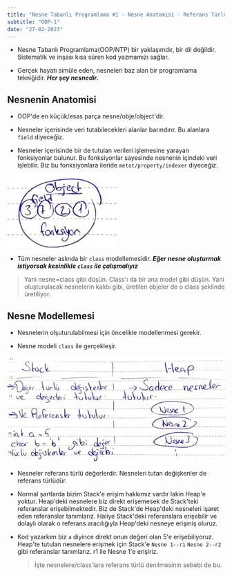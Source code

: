 ```yaml
---
title: "Nesne Tabanlı Programlama #1 - Nesne Anatomisi - Referans Türlü Değişkenler"
subtitle: "OOP-1"
date: "27-02-2023"
---
```


- Nesne Tabanlı Programlama(OOP/NTP) bir yaklaşımdır, bir dil değildir. Sistematik ve inşası kısa süren kod yazmamızı sağlar.

- Gerçek hayatı simüle eden, nesneleri baz alan bir programlama tekniğidir. **_Her şey nesnedir._**

## **Nesnenin Anatomisi**

- OOP'de en küçük/esas parça nesne/obje/object'dir.

- Nesneler içerisinde veri tutabilecekleri alanlar barındırır. Bu alanlara `field` diyeceğiz.

- Nesneler içerisinde bir de tutulan verileri işlemesine yarayan fonksiyonlar bulunur. Bu fonksiyonlar sayesinde nesnenin içindeki veri işlebilir. Biz bu fonksiyonlara ileride `metot/property/indexer` diyeceğiz.

![OOP-1](https://raw.githubusercontent.com/muazerdemyigit/blog-project-nextjs/main/public/images/oop-1.png)

- Tüm nesneler aslında bir `class` modellemesidir. **_Eğer nesne oluşturmak istiyorsak kesinlikle `class` ile çalışmalıyız_**

> Yani nesne=class gibi düşün. Class'ı da bir ana model gibi düşün. Yani oluşturulacak nesnelerin kalıbı gibi, üretilen objeler de o class şeklinde üretiliyor.

## **Nesne Modellemesi**

- Nesnelerin olşuturulabilmesi için öncelikle modellenmesi gerekir.

- Nesne modeli `class` ile gerçekleşir.

![OOP-2](https://raw.githubusercontent.com/muazerdemyigit/blog-project-nextjs/main/public/images/oop-2.png)

- Nesneler referans türlü değerlerdir. Nesneleri tutan değişkenler de referans türlüdür.

- Normal şartlarda bizim Stack'e erişim hakkımız vardır lakin Heap'e yoktur. Heap'deki nesnelere biz direkt erişemesek de Stack'teki referanslar erişebilmektedir. Biz de Stack'de Heap'deki nesneleri işaret eden referanslar tanımlarız. Haliye Stack'deki referanslara erişebilir ve dolaylı olarak o referans aracılığıyla Heap'deki nesneye erişmiş oluruz.

- Kod yazarken biz `a` diyince direkt onun değeri olan 5'e erişebiliyoruz. Heap'te tutulan nesnelere erişmek için Stack'e `Nesne 1--r1` `Nesne 2--r2` gibi referanslar tanımlarız. r1 ile Nesne 1'e erişiriz.
  > İşte nesnelere/class'lara referans türlü denilmesinin sebebi de bu.
